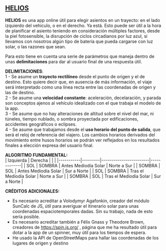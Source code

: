 ## **[HELIOS](https://helios-asientos.vercel.app/)**    

**HELIOS** es una app online útil para elegir asientos en un trayecto: en el lado izquierdo del vehículo, o en el derecho. 
Ya está. 
Esto puede ser útil a la hora de planificar el asiento teniendo en consideración múltiples factores, desde la piel fotosensible, la disrupción de ciclos circadianos por luz azul, si llevamos con nosotros algún tipo de batería que pueda cargarse con luz solar, o las razones que sean.

Para esto tiene en cuenta una serie de parámetros que maneja dentro de unas **delimitaciones** para dar al usuario final de una respuesta útil.

**DELIMITACIONES**:   
1 - Se asume un **trayecto rectilíneo** desde el punto de origen y el de destino. Esto quiere decir que, en ausencia de más información, el viaje será interpretado como una línea recta entre las coordenadas de origen y las de destino.    
2 - Se asume una **velocidad constante**: aceleración, decelaración, y parada son conceptos ajenos al vehículo idealizado con el que trabaja el modelo de la app.   
3 - Se asume que no hay alteraciones de altitud sobre el nivel del mar, ni túneles, tiempo nublado, o sombra proyectada por edificaciones, accidentes geográficos o eclipses.   
4 - Se asume que trabajamos desde el **uso horario del punto de salida**, que será el reloj de referencia del viajero. Los cambios horarios derivados del movimiento entre husos horarios se podrán ver reflejados en los resultados finales a elección expresa del usuario final.    

**ALGORITMO FUNDAMENTAL:**  
| Izquierda | Derecha |                        |             |
|-----------|---------|------------------------|-------------|
|    SOL    |  SOMBRA | Antes Mediodía Solar   | Norte a Sur |
|   SOMBRA  |   SOL   | Antes Mediodía Solar   | Sur a Norte |
|    SOL    |  SOMBRA | Tras el Mediodía Solar | Norte a Sur |
|   SOMBRA  |   SOL   | Tras el Mediodía Solar | Sur a Norte |

**CRÉDITOS ADICIONALES:**   
+ Es necesario acreditar a Volodymyr Agafonkin, creador del módulo SunCalc de JS, útil para averiguar el itinerario solar para unas coordenadas espaciotemporales dadas. Sin su trabajo, nada de esto sería posible.
+ Es necesario acreditar también a Félix Gnass y Theodore Brown, creadores de https://spin.js.org/ , página que me ha resultado útil para dotar a la app de un spinner, muy útil para los tiempos de espera.
+ He usado la API de OpenStreetMaps para hallar las coordenadas de los lugares de origen y destino
